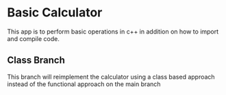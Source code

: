 # Basic Calculator

This app is to perform basic operations in c++ in addition on how to import and compile code.

## Class Branch

This branch will reimplement the calculator using a class based approach instead of the functional approach on the main branch 